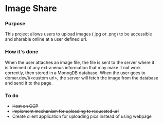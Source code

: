 # Image Share

### Purpose
This project allows users to upload images (.jpg or .png) to be accessible and sharable online at a user defined url.

### How it's done
When the user attaches an image file, the file is sent to the server where it is trimmed of any extraneous information that may make it not work correctly, then stored in a MonogDB database. When the user goes to domer.dev/i/&lt;custom url>, the server will fetch the image from the database and send it to the page.

### To do
* <del>Host on  GCP</del>
* <del>Implement mechanism for uploading to requested url</del>
* Create client application for uploading pics instead of using webpage